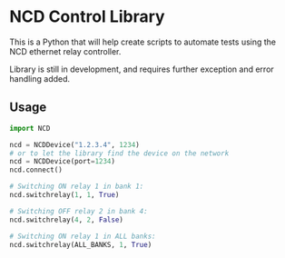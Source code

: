 # NCD Control Library
This is a Python that will help create scripts to automate tests using the NCD ethernet relay controller.

Library is still in development, and requires further exception and error handling added.

## Usage
```python
import NCD

ncd = NCDDevice("1.2.3.4", 1234)
# or to let the library find the device on the network
ncd = NCDDevice(port=1234)
ncd.connect()

# Switching ON relay 1 in bank 1:
ncd.switchrelay(1, 1, True)

# Switching OFF relay 2 in bank 4:
ncd.switchrelay(4, 2, False)

# Switching ON relay 1 in ALL banks:
ncd.switchrelay(ALL_BANKS, 1, True)
```

